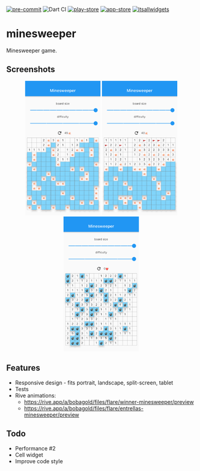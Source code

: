 [![pre-commit](https://img.shields.io/badge/pre--commit-enabled-brightgreen?logo=pre-commit&logoColor=white)](https://github.com/pre-commit/pre-commit)
![Dart CI](https://github.com/bobagold/minesweeper/workflows/Dart%20CI/badge.svg)
[![play-store](https://img.shields.io/badge/playstore-published-brightgreen)](https://play.google.com/store/apps/details?id=com.actvst.bobagold.minesweeper)
[![app-store](https://img.shields.io/badge/appstore-published-brightgreen)](https://apps.apple.com/de/app/meinsweeper/id1521149028)
[![itsallwidgets](https://img.shields.io/badge/itsallwidgets-published-brightgreen)](https://itsallwidgets.com/minesweeper-game)
 
# minesweeper

Minesweeper game.

## Screenshots
<p align="center">
    <img src="screenshots/fail_fast.png" width="200">
    <img src="screenshots/fail_late.png" width="200">
    <img src="screenshots/win_by_open.png" width="200">
</p>

## Features

* Responsive design - fits portrait, landscape, split-screen, tablet
* Tests
* Rive animations:
    * https://rive.app/a/bobagold/files/flare/winner-minesweeper/preview
    * https://rive.app/a/bobagold/files/flare/entrellas-minesweeper/preview

## Todo

* Performance #2
* Cell widget
* Improve code style
